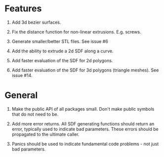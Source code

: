 # Features

1. Add 3d bezier surfaces.

2. Fix the distance function for non-linear extrusions. E.g. screws.

3. Generate smaller/better STL files.
See issue #6

4. Add the ability to extrude a 2d SDF along a curve.

5. Add faster evaluation of the SDF for 2d polygons.

6. Add faster evaluation of the SDF for 3d polygons (triangle meshes).
See issue #14.


# General

1. Make the public API of all packages small.
Don't make public symbols that do not need to be.

2. Add more error returns.
All SDF generating functions should return an error, typically used to indicate bad parameters.
These errors should be propagated to the ultimate caller.

3. Panics should be used to indicate fundamental code problems - not just bad parameters.

